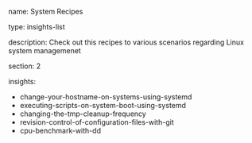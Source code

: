 name: System Recipes

type: insights-list

description: Check out this recipes to various scenarios regarding Linux system managemenet

section: 2

insights:
  - change-your-hostname-on-systems-using-systemd
  - executing-scripts-on-system-boot-using-systemd
  - changing-the-tmp-cleanup-frequency
  - revision-control-of-configuration-files-with-git
  - cpu-benchmark-with-dd
